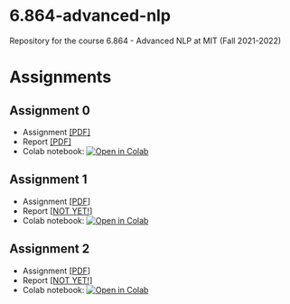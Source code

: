 # 6.864-advanced-nlp
Repository for the course 6.864 - Advanced NLP at MIT (Fall 2021-2022)

# Assignments

## Assignment 0
* Assignment [[PDF]](https://github.com/pipeton8/6.864-advanced-nlp/blob/main/Assignments/Assignment%200/Assignment%200.pdf)
* Report [[PDF]](https://github.com/pipeton8/6.864-advanced-nlp/blob/main/Assignments/Assignment%200/Assignment%200%20(Solution).pdf)
* Colab notebook: [![Open in Colab](https://colab.research.google.com/assets/colab-badge.svg)](https://colab.research.google.com/github/pipeton8/6.864-advanced-nlp/blob/main/Assignments/Assignment%200/hw0.ipynb)

## Assignment 1

* Assignment [[PDF]](https://github.com/pipeton8/6.864-advanced-nlp/blob/main/Assignments/Assignment%201/Assignment%201.pdf)
* Report [[NOT YET!]]()
* Colab notebook: [![Open in Colab](https://colab.research.google.com/assets/colab-badge.svg)](https://colab.research.google.com/github/pipeton8/6.864-advanced-nlp/blob/main/Assignments/Assignment%201/hw1.ipynb)

## Assignment 2

* Assignment [[PDF]](https://github.com/pipeton8/6.864-advanced-nlp/blob/main/Assignments/Assignment%202/Assignment%202.pdf)
* Report [[NOT YET!]]()
* Colab notebook: [![Open in Colab](https://colab.research.google.com/assets/colab-badge.svg)](https://colab.research.google.com/github/pipeton8/6.864-advanced-nlp/blob/main/Assignments/Assignment%202/hw2.ipynb)

